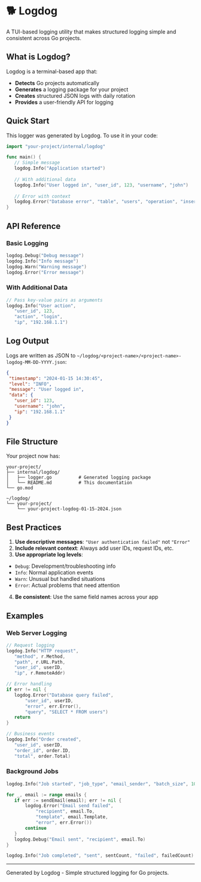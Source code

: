 # 🐕 Logdog

A TUI-based logging utility that makes structured logging simple and consistent across Go projects.

## What is Logdog?

Logdog is a terminal-based app that:
- **Detects** Go projects automatically
- **Generates** a logging package for your project
- **Creates** structured JSON logs with daily rotation
- **Provides** a user-friendly API for logging

## Quick Start

This logger was generated by Logdog. To use it in your code:

```go
import "your-project/internal/logdog"

func main() {
   // Simple message
   logdog.Info("Application started")
   
   // With additional data
   logdog.Info("User logged in", "user_id", 123, "username", "john")
   
   // Error with context
   logdog.Error("Database error", "table", "users", "operation", "insert")
}
```

## API Reference

### Basic Logging
```go
logdog.Debug("Debug message")
logdog.Info("Info message") 
logdog.Warn("Warning message")
logdog.Error("Error message")
```

### With Additional Data
```go
// Pass key-value pairs as arguments
logdog.Info("User action", 
   "user_id", 123,
   "action", "login",
   "ip", "192.168.1.1")
```

## Log Output

Logs are written as JSON to `~/logdog/<project-name>/<project-name>-logdog-MM-DD-YYYY.json`:

```json
{
 "timestamp": "2024-01-15 14:30:45",
 "level": "INFO",
 "message": "User logged in",
 "data": {
   "user_id": 123,
   "username": "john",
   "ip": "192.168.1.1"
 }
}
```

## File Structure

Your project now has:
```
your-project/
├── internal/logdog/
│   ├── logger.go          # Generated logging package
│   └── README.md          # This documentation
└── go.mod

~/logdog/
└── your-project/
    └── your-project-logdog-01-15-2024.json
```

## Best Practices

1. **Use descriptive messages**: `"User authentication failed"` not `"Error"`
2. **Include relevant context**: Always add user IDs, request IDs, etc.
3. **Use appropriate log levels**: 
  - `Debug`: Development/troubleshooting info
  - `Info`: Normal application events
  - `Warn`: Unusual but handled situations
  - `Error`: Actual problems that need attention
4. **Be consistent**: Use the same field names across your app

## Examples

### Web Server Logging
```go
// Request logging
logdog.Info("HTTP request", 
   "method", r.Method,
   "path", r.URL.Path,
   "user_id", userID,
   "ip", r.RemoteAddr)

// Error handling
if err != nil {
   logdog.Error("Database query failed", 
       "user_id", userID,
       "error", err.Error(),
       "query", "SELECT * FROM users")
   return
}

// Business events
logdog.Info("Order created",
   "user_id", userID,
   "order_id", order.ID,
   "total", order.Total)
```

### Background Jobs
```go
logdog.Info("Job started", "job_type", "email_sender", "batch_size", 100)

for _, email := range emails {
   if err := sendEmail(email); err != nil {
       logdog.Error("Email send failed", 
           "recipient", email.To,
           "template", email.Template,
           "error", err.Error())
       continue
   }
   logdog.Debug("Email sent", "recipient", email.To)
}

logdog.Info("Job completed", "sent", sentCount, "failed", failedCount)
```

---

Generated by Logdog - Simple structured logging for Go projects.
